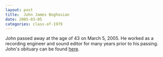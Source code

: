 ```yaml
---
layout: post
title:  John James Boghosian
date: 2005-03-05
categories: class-of-1979
---
```

John passed away at the age of 43 on March 5, 2005. He worked as a recording engineer and sound editor for many years prior to his passing. John's obituary can be found [here](http://tinyurl.com/o2z2t8n).


